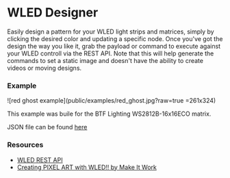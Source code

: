 # WLED Designer

Easily design a pattern for your WLED light strips and matrices, simply by clicking the desired color and updating a specific node.  Once you've got the design the way you like it, grab the payload or command to execute against your WLED controll via the REST API.  Note that this will help generate the commands to set a static image and doesn't have the ability to create videos or moving designs.

### Example

![red ghost example](public/examples/red_ghost.jpg?raw=true =261x324)

This example was buile for the BTF Lighting WS2812B-16x16ECO matrix.

JSON file can be found [here](public/examples/red_ghost.json)

### Resources

- [WLED REST API](https://kno.wled.ge/interfaces/http-api/)
- [Creating PIXEL ART with WLED!! by Make It Work](https://www.youtube.com/watch?v=WSex5f1qzH8)
